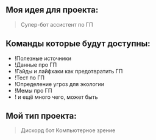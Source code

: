 ## Моя идея для проекта:
> Супер-бот ассистент по ГП

## Команды которые будут доступны:
- !Полезные источники
- !Данные про ГП
- !Гайды и лайфхаки как предотвратить ГП
- !Тест по ГП
- !Определение угроз для экологии
- !Мемы про ГП
- ! и ещё много чего, может быть

## Мой тип проекта:
> Дискорд бот
> Компьютерное зрение
